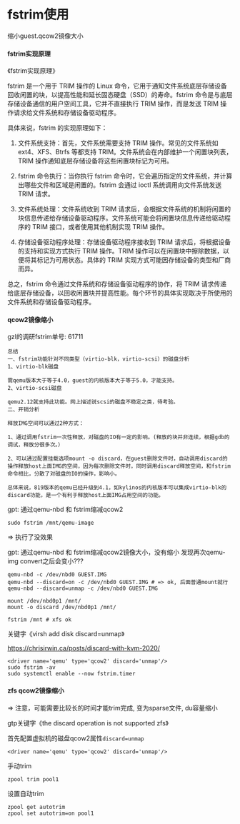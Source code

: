 # fstrim使用

缩小guest.qcow2镜像大小

#### fstrim实现原理

《fstrim实现原理》

fstrim 是一个用于 TRIM 操作的 Linux 命令，它用于通知文件系统底层存储设备回收闲置的块，以提高性能和延长固态硬盘（SSD）的寿命。fstrim 命令是与底层存储设备通信的用户空间工具，它并不直接执行 TRIM 操作，而是发送 TRIM 操作请求给文件系统和存储设备驱动程序。

具体来说，fstrim 的实现原理如下：

1. 文件系统支持：首先，文件系统需要支持 TRIM 操作。常见的文件系统如 ext4、XFS、Btrfs 等都支持 TRIM。文件系统会在内部维护一个闲置块列表，TRIM 操作通知底层存储设备将这些闲置块标记为可用。

2. fstrim 命令执行：当你执行 fstrim 命令时，它会遍历指定的文件系统，并计算出哪些文件和区域是闲置的。fstrim 会通过 ioctl 系统调用向文件系统发送 TRIM 请求。

3. 文件系统处理：文件系统收到 TRIM 请求后，会根据文件系统的机制将闲置的块信息传递给存储设备驱动程序。文件系统可能会将闲置块信息传递给驱动程序的 TRIM 接口，或者使用其他机制实现 TRIM 操作。

4. 存储设备驱动程序处理：存储设备驱动程序接收到 TRIM 请求后，将根据设备的支持和实现方式执行 TRIM 操作。TRIM 操作可以在闲置块中擦除数据，以便将其标记为可用状态。具体的 TRIM 实现方式可能因存储设备的类型和厂商而异。

总之，fstrim 命令通过文件系统和存储设备驱动程序的协作，将 TRIM 请求传递给底层存储设备，以回收闲置块并提高性能。每个环节的具体实现取决于所使用的文件系统和存储设备驱动程序。

#### qcow2镜像缩小

gzl的调研fstrim单号: 61711
```
总结
一、fstrim功能针对不同类型（virtio-blk，virtio-scsi）的磁盘分析
1、virtio-blk磁盘

需qemu版本大于等于4.0，guest的内核版本大于等于5.0，才能支持。
2、virtio-scsi磁盘

qemu2.12就支持此功能。网上描述说scsi的磁盘不稳定之类，待考验。
二、开销分析

释放IMG空间可以通过2种方式：

1、通过调用fstrim一次性释放，对磁盘的IO有一定的影响。(释放的块并非连续，根据gdb的调试，释放分很多次。）

2、可以通过配置挂载选项mount -o discard，在guest删除文件时，自动调用discard的操作释放host上面IMG的空间，因为每次删除文件时，同时调用discard释放空间，和fstrim命令相比，分散了对磁盘的IO的操作，影响小。

总体来说，819版本的qemu已经升级到4.1，如kylinos的内核版本可以集成virtio-blk的discard功能，是一个有利于释放host上面IMG占用空间的功能。
```

gpt: 通过qemu-nbd 和 fstrim缩减qcow2
```
sudo fstrim /mnt/qemu-image
```
=> 执行了没效果

gpt: 通过qemu-nbd 和 fstrim缩减qcow2镜像大小，没有缩小
发现再次qemu-img convert之后会变小???

```
qemu-nbd -c /dev/nbd0 GUEST.IMG
qemu-nbd --discard=on -c /dev/nbd0 GUEST.IMG # => ok, 后面普通mount就行
qemu-nbd --discard=unmap -c /dev/nbd0 GUEST.IMG

mount /dev/nbd0p1 /mnt/
mount -o discard /dev/nbd0p1 /mnt/

fstrim /mnt # xfs ok
```

关键字《virsh add disk discard=unmap》

https://chrisirwin.ca/posts/discard-with-kvm-2020/
```
<driver name='qemu' type='qcow2' discard='unmap'/>
sudo fstrim -av
sudo systemctl enable --now fstrim.timer
```

#### zfs qcow2镜像缩小

=> 注意，可能需要比较长的时间才能trim完成, 变为sparse文件, du容量缩小

gtp关键字《the discard operation is not supported zfs》

首先配置虚拟机的磁盘qcow2属性`discard=unmap`
```
<driver name='qemu' type='qcow2' discard='unmap'/>
```

手动trim
```
zpool trim pool1
```

设置自动trim
```
zpool get autotrim
zpool set autotrim=on pool1
```
